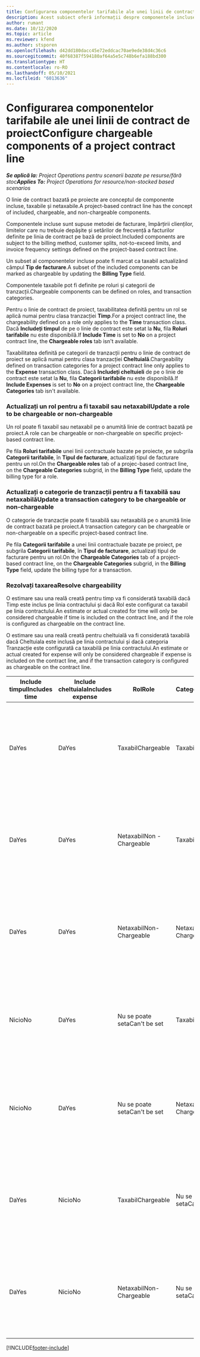 ```yaml
---
title: Configurarea componentelor tarifabile ale unei linii de contract de proiect
description: Acest subiect oferă informații despre componentele incluse, taxabile și netaxabile pe linii de contract.
author: rumant
ms.date: 10/12/2020
ms.topic: article
ms.reviewer: kfend
ms.author: stsporen
ms.openlocfilehash: d42dd180dacc45e72eddcac70ae9ede38d4c36c6
ms.sourcegitcommit: 40f68387f594180af64a5e5c748b6efa188bd300
ms.translationtype: HT
ms.contentlocale: ro-RO
ms.lasthandoff: 05/10/2021
ms.locfileid: "6013636"
---
```

# <a name="configure-chargeable-components-of-a-project-contract-line"></a><span data-ttu-id="d3e5d-103">Configurarea componentelor tarifabile ale unei linii de contract de proiect</span><span class="sxs-lookup"><span data-stu-id="d3e5d-103">Configure chargeable components of a project contract line</span></span>

<span data-ttu-id="d3e5d-104">_**Se aplică la:** Project Operations pentru scenarii bazate pe resurse/fără stoc_</span><span class="sxs-lookup"><span data-stu-id="d3e5d-104">_**Applies To:** Project Operations for resource/non-stocked based scenarios_</span></span>

<span data-ttu-id="d3e5d-105">O linie de contract bazată pe proiecte are conceptul de componente incluse, taxabile și netaxabile.</span><span class="sxs-lookup"><span data-stu-id="d3e5d-105">A project-based contract line has the concept of included, chargeable, and non-chargeable components.</span></span>

<span data-ttu-id="d3e5d-106">Componentele incluse sunt supuse metodei de facturare, împărțirii clienților, limitelor care nu trebuie depășite și setărilor de frecvență a facturilor definite pe linia de contract pe bază de proiect.</span><span class="sxs-lookup"><span data-stu-id="d3e5d-106">Included components are subject to the billing method, customer splits, not-to-exceed limits, and invoice frequency settings defined on the project-based contract line.</span></span>

<span data-ttu-id="d3e5d-107">Un subset al componentelor incluse poate fi marcat ca taxabil actualizând câmpul **Tip de facturare**.</span><span class="sxs-lookup"><span data-stu-id="d3e5d-107">A subset of the included components can be marked as chargeable by updating the **Billing Type** field.</span></span>

<span data-ttu-id="d3e5d-108">Componentele taxabile pot fi definite pe roluri și categorii de tranzacții.</span><span class="sxs-lookup"><span data-stu-id="d3e5d-108">Chargeable components can be defined on roles, and transaction categories.</span></span>

<span data-ttu-id="d3e5d-109">Pentru o linie de contract de proiect, taxabilitatea definită pentru un rol se aplică numai pentru clasa tranzacției **Timp**.</span><span class="sxs-lookup"><span data-stu-id="d3e5d-109">For a project contract line, the chargeability defined on a role only applies to the **Time** transaction class.</span></span> <span data-ttu-id="d3e5d-110">Dacă **Includeți timpul** de pe o linie de contract este setat la **Nu**, fila **Roluri tarifabile** nu este disponibilă.</span><span class="sxs-lookup"><span data-stu-id="d3e5d-110">If **Include Time** is set to **No** on a project contract line, the **Chargeable roles** tab isn't available.</span></span>

<span data-ttu-id="d3e5d-111">Taxabilitatea definită pe categorii de tranzacții pentru o linie de contract de proiect se aplică numai pentru clasa tranzacției **Cheltuială**.</span><span class="sxs-lookup"><span data-stu-id="d3e5d-111">Chargeability defined on transaction categories for a project contract line only applies to the **Expense** transaction class.</span></span> <span data-ttu-id="d3e5d-112">Dacă **Includeți cheltuieli** de pe o linie de contract este setat la **Nu**, fila **Categorii tarifabile** nu este disponibilă.</span><span class="sxs-lookup"><span data-stu-id="d3e5d-112">If **Include Expenses** is set to **No** on a project contract line, the **Chargeable Categories** tab isn't available.</span></span>

### <a name="update-a-role-to-be-chargeable-or-non-chargeable"></a><span data-ttu-id="d3e5d-113">Actualizați un rol pentru a fi taxabil sau netaxabil</span><span class="sxs-lookup"><span data-stu-id="d3e5d-113">Update a role to be chargeable or non-chargeable</span></span>

<span data-ttu-id="d3e5d-114">Un rol poate fi taxabil sau netaxabil pe o anumită linie de contract bazată pe proiect.</span><span class="sxs-lookup"><span data-stu-id="d3e5d-114">A role can be chargeable or non-chargeable on specific project-based contract line.</span></span>

<span data-ttu-id="d3e5d-115">Pe fila **Roluri tarifabile** unei linii contractuale bazate pe proiecte, pe subgrila **Categorii tarifabile**, în **Tipul de facturare**, actualizați tipul de facturare pentru un rol.</span><span class="sxs-lookup"><span data-stu-id="d3e5d-115">On the **Chargeable roles** tab of a projec-based contract line, on the **Chargeable Categories** subgrid, in the **Billing Type** field, update the billing type for a role.</span></span>

### <a name="update-a-transaction-category-to-be-chargeable-or-non-chargeable"></a><span data-ttu-id="d3e5d-116">Actualizați o categorie de tranzacții pentru a fi taxabilă sau netaxabilă</span><span class="sxs-lookup"><span data-stu-id="d3e5d-116">Update a transaction category to be chargeable or non-chargeable</span></span>

<span data-ttu-id="d3e5d-117">O categorie de tranzacție poate fi taxabilă sau netaxabilă pe o anumită linie de contract bazată pe proiect.</span><span class="sxs-lookup"><span data-stu-id="d3e5d-117">A transaction category can be chargeable or non-chargeable on a specific project-based contract line.</span></span>

<span data-ttu-id="d3e5d-118">Pe fila **Categorii tarifabile** a unei linii contractuale bazate pe proiect, pe subgrila **Categorii tarifabile**, în **Tipul de facturare**, actualizați tipul de facturare pentru un rol.</span><span class="sxs-lookup"><span data-stu-id="d3e5d-118">On the **Chargeable Categories** tab of a project-based contract line, on the **Chargeable Categories** subgrid, in the **Billing Type** field, update the billing type for a transaction.</span></span>

### <a name="resolve-chargeability"></a><span data-ttu-id="d3e5d-119">Rezolvați taxarea</span><span class="sxs-lookup"><span data-stu-id="d3e5d-119">Resolve chargeability</span></span>

<span data-ttu-id="d3e5d-120">O estimare sau una reală creată pentru timp va fi considerată taxabilă dacă Timp este inclus pe linia contractului și dacă Rol este configurat ca taxabil pe linia contractului.</span><span class="sxs-lookup"><span data-stu-id="d3e5d-120">An estimate or actual created for time will only be considered chargeable if time is included on the contract line, and if the role is configured as chargeable on the contract line.</span></span>

<span data-ttu-id="d3e5d-121">O estimare sau una reală creată pentru cheltuială va fi considerată taxabilă dacă Cheltuiala este inclusă pe linia contractului și dacă categoria Tranzacție este configurată ca taxabilă pe linia contractului.</span><span class="sxs-lookup"><span data-stu-id="d3e5d-121">An estimate or actual created for expense will only be considered chargeable if expense is included on the contract line, and if the transaction category is configured as chargeable on the contract line.</span></span>

| <span data-ttu-id="d3e5d-122">Include timpul</span><span class="sxs-lookup"><span data-stu-id="d3e5d-122">Includes time</span></span> | <span data-ttu-id="d3e5d-123">Include cheltuiala</span><span class="sxs-lookup"><span data-stu-id="d3e5d-123">Includes expense</span></span> | <span data-ttu-id="d3e5d-124">Rol</span><span class="sxs-lookup"><span data-stu-id="d3e5d-124">Role</span></span> | <span data-ttu-id="d3e5d-125">Categorie</span><span class="sxs-lookup"><span data-stu-id="d3e5d-125">Category</span></span> | <span data-ttu-id="d3e5d-126">Activitate</span><span class="sxs-lookup"><span data-stu-id="d3e5d-126">Task</span></span> |
| --- | --- | --- | --- | --- |
| <span data-ttu-id="d3e5d-127">Da</span><span class="sxs-lookup"><span data-stu-id="d3e5d-127">Yes</span></span> | <span data-ttu-id="d3e5d-128">Da</span><span class="sxs-lookup"><span data-stu-id="d3e5d-128">Yes</span></span> | <span data-ttu-id="d3e5d-129">Taxabil</span><span class="sxs-lookup"><span data-stu-id="d3e5d-129">Chargeable</span></span> | <span data-ttu-id="d3e5d-130">Taxabil</span><span class="sxs-lookup"><span data-stu-id="d3e5d-130">Chargeable</span></span> | <span data-ttu-id="d3e5d-131">Facturare la un timp real: Taxabil</span><span class="sxs-lookup"><span data-stu-id="d3e5d-131">Billing on a time actual: Chargeable</span></span> </br><span data-ttu-id="d3e5d-132">Tipul de facturare pentru o cheltuială reală: Taxabil</span><span class="sxs-lookup"><span data-stu-id="d3e5d-132">Billing type on an expense actual: Chargeable</span></span> |
| <span data-ttu-id="d3e5d-133">Da</span><span class="sxs-lookup"><span data-stu-id="d3e5d-133">Yes</span></span> | <span data-ttu-id="d3e5d-134">Da</span><span class="sxs-lookup"><span data-stu-id="d3e5d-134">Yes</span></span> | <span data-ttu-id="d3e5d-135">Netaxabil</span><span class="sxs-lookup"><span data-stu-id="d3e5d-135">Non - Chargeable</span></span> | <span data-ttu-id="d3e5d-136">Taxabil</span><span class="sxs-lookup"><span data-stu-id="d3e5d-136">Chargeable</span></span> | <span data-ttu-id="d3e5d-137">Facturare la un timp real: Netaxabil</span><span class="sxs-lookup"><span data-stu-id="d3e5d-137">Billing on a time actual: Non-Chargeable</span></span> </br><span data-ttu-id="d3e5d-138">Tipul de facturare pentru o cheltuială reală: Taxabil</span><span class="sxs-lookup"><span data-stu-id="d3e5d-138">Billing type on an expense actual: Chargeable</span></span> |
| <span data-ttu-id="d3e5d-139">Da</span><span class="sxs-lookup"><span data-stu-id="d3e5d-139">Yes</span></span> | <span data-ttu-id="d3e5d-140">Da</span><span class="sxs-lookup"><span data-stu-id="d3e5d-140">Yes</span></span> | <span data-ttu-id="d3e5d-141">Netaxabil</span><span class="sxs-lookup"><span data-stu-id="d3e5d-141">Non-Chargeable</span></span> | <span data-ttu-id="d3e5d-142">Netaxabil</span><span class="sxs-lookup"><span data-stu-id="d3e5d-142">Non-Chargeable</span></span> | <span data-ttu-id="d3e5d-143">Facturare la un timp real: Netaxabil</span><span class="sxs-lookup"><span data-stu-id="d3e5d-143">Billing on a time actual: Non-Chargeable</span></span> </br><span data-ttu-id="d3e5d-144">Tipul de facturare pentru o cheltuială reală: Netaxabil</span><span class="sxs-lookup"><span data-stu-id="d3e5d-144">Billing type on an expense actual: Non-Chargeable</span></span> |
| <span data-ttu-id="d3e5d-145">Nicio</span><span class="sxs-lookup"><span data-stu-id="d3e5d-145">No</span></span> | <span data-ttu-id="d3e5d-146">Da</span><span class="sxs-lookup"><span data-stu-id="d3e5d-146">Yes</span></span> | <span data-ttu-id="d3e5d-147">Nu se poate seta</span><span class="sxs-lookup"><span data-stu-id="d3e5d-147">Can't be set</span></span> | <span data-ttu-id="d3e5d-148">Taxabil</span><span class="sxs-lookup"><span data-stu-id="d3e5d-148">Chargeable</span></span> | <span data-ttu-id="d3e5d-149">Facturare la un timp real: Nu este disponibil</span><span class="sxs-lookup"><span data-stu-id="d3e5d-149">Billing on a time actual: Not available</span></span> </br><span data-ttu-id="d3e5d-150">Tipul de facturare pentru o cheltuială reală: Taxabil</span><span class="sxs-lookup"><span data-stu-id="d3e5d-150">Billing type on an expense actual:Chargeable</span></span> |
| <span data-ttu-id="d3e5d-151">Nicio</span><span class="sxs-lookup"><span data-stu-id="d3e5d-151">No</span></span> | <span data-ttu-id="d3e5d-152">Da</span><span class="sxs-lookup"><span data-stu-id="d3e5d-152">Yes</span></span> | <span data-ttu-id="d3e5d-153">Nu se poate seta</span><span class="sxs-lookup"><span data-stu-id="d3e5d-153">Can't be set</span></span> | <span data-ttu-id="d3e5d-154">Netaxabil</span><span class="sxs-lookup"><span data-stu-id="d3e5d-154">Non-Chargeable</span></span> | <span data-ttu-id="d3e5d-155">Facturare la un timp real: Nu este disponibil</span><span class="sxs-lookup"><span data-stu-id="d3e5d-155">Billing on a time actual: Not available</span></span> </br><span data-ttu-id="d3e5d-156">Tipul de facturare pentru o cheltuială reală: Netaxabil</span><span class="sxs-lookup"><span data-stu-id="d3e5d-156">Billing type on an expense actual: Non-chargeable</span></span> |
| <span data-ttu-id="d3e5d-157">Da</span><span class="sxs-lookup"><span data-stu-id="d3e5d-157">Yes</span></span> | <span data-ttu-id="d3e5d-158">Nicio</span><span class="sxs-lookup"><span data-stu-id="d3e5d-158">No</span></span> | <span data-ttu-id="d3e5d-159">Taxabil</span><span class="sxs-lookup"><span data-stu-id="d3e5d-159">Chargeable</span></span> | <span data-ttu-id="d3e5d-160">Nu se poate seta</span><span class="sxs-lookup"><span data-stu-id="d3e5d-160">Can't be set</span></span> | <span data-ttu-id="d3e5d-161">Facturare la un timp real: Taxabil</span><span class="sxs-lookup"><span data-stu-id="d3e5d-161">Billing on a time actual: Chargeable</span></span> </br><span data-ttu-id="d3e5d-162">Tipul de facturare pentru o cheltuială reală: Indisponibil</span><span class="sxs-lookup"><span data-stu-id="d3e5d-162">Billing type on an expense actual: Not available</span></span> |
| <span data-ttu-id="d3e5d-163">Da</span><span class="sxs-lookup"><span data-stu-id="d3e5d-163">Yes</span></span> | <span data-ttu-id="d3e5d-164">Nicio</span><span class="sxs-lookup"><span data-stu-id="d3e5d-164">No</span></span> | <span data-ttu-id="d3e5d-165">Netaxabil</span><span class="sxs-lookup"><span data-stu-id="d3e5d-165">Non-Chargeable</span></span> | <span data-ttu-id="d3e5d-166">Nu se poate seta</span><span class="sxs-lookup"><span data-stu-id="d3e5d-166">Can't be set</span></span> | <span data-ttu-id="d3e5d-167">Facturare la un timp real: Netaxabil</span><span class="sxs-lookup"><span data-stu-id="d3e5d-167">Billing on a time actual: Non-chargeable</span></span> </br> <span data-ttu-id="d3e5d-168">Tipul de facturare pentru o cheltuială reală: Indisponibil</span><span class="sxs-lookup"><span data-stu-id="d3e5d-168">Billing type on an expense actual: Not available</span></span> |


[!INCLUDE[footer-include](../includes/footer-banner.md)]
